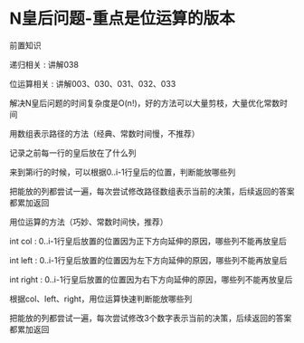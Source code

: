 # N皇后问题-重点是位运算的版本

前置知识

递归相关 : 讲解038

位运算相关 : 讲解003、030、031、032、033

解决N皇后问题的时间复杂度是O(n!)，好的方法可以大量剪枝，大量优化常数时间

用数组表示路径的方法（经典、常数时间慢，不推荐）

记录之前每一行的皇后放在了什么列

来到第i行的时候，可以根据0..i-1行皇后的位置，判断能放哪些列

把能放的列都尝试一遍，每次尝试修改路径数组表示当前的决策，后续返回的答案都累加返回

用位运算的方法（巧妙、常数时间快，推荐）

int col   : 0..i-1行皇后放置的位置因为正下方向延伸的原因，哪些列不能再放皇后

int left  : 0..i-1行皇后放置的位置因为左下方向延伸的原因，哪些列不能再放皇后

int right : 0..i-1行皇后放置的位置因为右下方向延伸的原因，哪些列不能再放皇后

根据col、left、right，用位运算快速判断能放哪些列

把能放的列都尝试一遍，每次尝试修改3个数字表示当前的决策，后续返回的答案都累加返回


